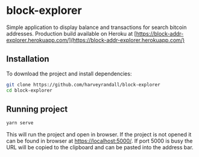 # block-explorer
Simple application to display balance and transactions for search bitcoin addresses.
Production build available on Heroku at [https://block-addr-explorer.herokuapp.com/](https://block-addr-explorer.herokuapp.com/)

## Installation
To download the project and install dependencies:
```sh
git clone https://github.com/harveyrandall/block-explorer
cd block-explorer
```

## Running project
```sh
yarn serve
```
This will run the project and open in browser. If the project is not opened it can be found in browser at [https://localhost:5000/](https://localhost:5000/). If port 5000 is busy the URL will be copied to the clipboard and can be pasted into the address bar.